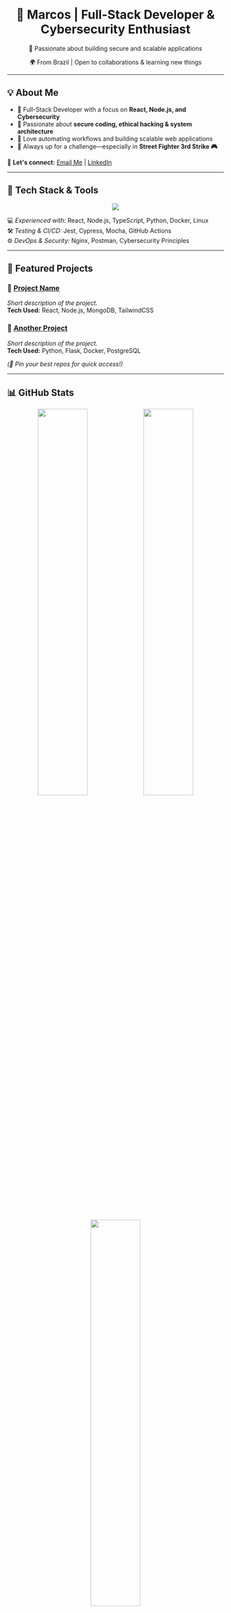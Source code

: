 <h1 align="center">🚀 Marcos | Full-Stack Developer & Cybersecurity Enthusiast</h1>
<p align="center">🎯 Passionate about building secure and scalable applications</p>
<p align="center">🌍 From Brazil | Open to collaborations & learning new things</p>

---

## 💡 About Me  
- 🔹 Full-Stack Developer with a focus on **React, Node.js, and Cybersecurity**  
- 🔹 Passionate about **secure coding, ethical hacking & system architecture**  
- 🔹 Love automating workflows and building scalable web applications  
- 🔹 Always up for a challenge—especially in **Street Fighter 3rd Strike 🎮**  

📩 **Let's connect:** [Email Me](mailto:marcos.vdss@outlook.com) | [LinkedIn](https://linkedin.com/in/marcosvdss)  

---

## 🚀 Tech Stack & Tools  
<p align="center">
  <img src="https://skillicons.dev/icons?i=react,nodejs,typescript,python,tailwind,docker,linux,git,nginx,postgres,mysql,javascript" />
</p>

💻 *Experienced with:* React, Node.js, TypeScript, Python, Docker, Linux  
🛠 *Testing & CI/CD:* Jest, Cypress, Mocha, GitHub Actions  
⚙️ *DevOps & Security:* Nginx, Postman, Cybersecurity Principles  

---

## 📌 Featured Projects  
### 🔹 [Project Name](https://github.com/marcovdss/project-name)
*Short description of the project.*  
**Tech Used:** React, Node.js, MongoDB, TailwindCSS  

### 🔹 [Another Project](https://github.com/marcovdss/another-project)
*Short description of the project.*  
**Tech Used:** Python, Flask, Docker, PostgreSQL  

*(📍 Pin your best repos for quick access!)*  

---

## 📊 GitHub Stats  
<p align="center">
  <img src="https://github-readme-streak-stats.herokuapp.com/?user=marcovdss&theme=radical&hide_border=true" width="48%" />
  <img src="https://github-readme-stats.vercel.app/api?username=marcovdss&show_icons=true&theme=radical&hide_border=true" width="48%" />
</p>
<p align="center">
  <img src="https://github-readme-stats.vercel.app/api/top-langs/?username=marcovdss&layout=compact&theme=radical&hide_border=true" width="48%" />
</p>

---

## 📢 Let's Connect!  
💬 Feel free to reach out—I'm always open to discussions, collaborations, and new opportunities.  

🔗 **[LinkedIn](https://linkedin.com/in/marcosvdss)** | **[Email](mailto:marcos.vdss@outlook.com)**  

🔥 *Bring up a new challenge!* 🚀  
